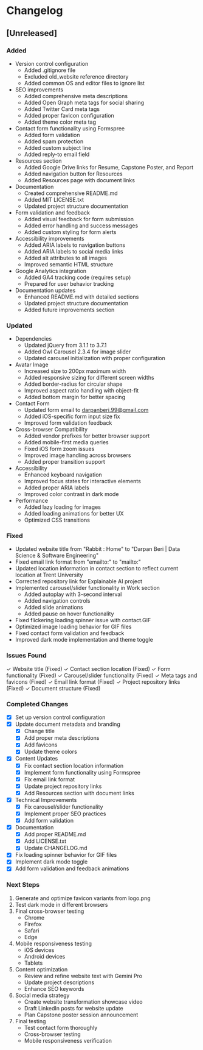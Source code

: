 # Changelog

## [Unreleased]

### Added
- Version control configuration
  - Added .gitignore file
  - Excluded old_website reference directory
  - Added common OS and editor files to ignore list
- SEO improvements
  - Added comprehensive meta descriptions
  - Added Open Graph meta tags for social sharing
  - Added Twitter Card meta tags
  - Added proper favicon configuration
  - Added theme color meta tag
- Contact form functionality using Formspree
  - Added form validation
  - Added spam protection
  - Added custom subject line
  - Added reply-to email field
- Resources section
  - Added Google Drive links for Resume, Capstone Poster, and Report
  - Added navigation button for Resources
  - Added Resources page with document links
- Documentation
  - Created comprehensive README.md
  - Added MIT LICENSE.txt
  - Updated project structure documentation
- Form validation and feedback
  - Added visual feedback for form submission
  - Added error handling and success messages
  - Added custom styling for form alerts
- Accessibility improvements
  - Added ARIA labels to navigation buttons
  - Added ARIA labels to social media links
  - Added alt attributes to all images
  - Improved semantic HTML structure
- Google Analytics integration
  - Added GA4 tracking code (requires setup)
  - Prepared for user behavior tracking
- Documentation updates
  - Enhanced README.md with detailed sections
  - Updated project structure documentation
  - Added future improvements section

### Updated
- Dependencies
  - Updated jQuery from 3.1.1 to 3.7.1
  - Added Owl Carousel 2.3.4 for image slider
  - Updated carousel initialization with proper configuration
- Avatar Image
  - Increased size to 200px maximum width
  - Added responsive sizing for different screen widths
  - Added border-radius for circular shape
  - Improved aspect ratio handling with object-fit
  - Added bottom margin for better spacing
- Contact Form
  - Updated form email to darpanberi.99@gmail.com
  - Added iOS-specific form input size fix
  - Improved form validation feedback
- Cross-browser Compatibility
  - Added vendor prefixes for better browser support
  - Added mobile-first media queries
  - Fixed iOS form zoom issues
  - Improved image handling across browsers
  - Added proper transition support
- Accessibility
  - Enhanced keyboard navigation
  - Improved focus states for interactive elements
  - Added proper ARIA labels
  - Improved color contrast in dark mode
- Performance
  - Added lazy loading for images
  - Added loading animations for better UX
  - Optimized CSS transitions

### Fixed
- Updated website title from "Rabbit : Home" to "Darpan Beri | Data Science & Software Engineering"
- Fixed email link format from "emailto:" to "mailto:"
- Updated location information in contact section to reflect current location at Trent University
- Corrected repository link for Explainable AI project
- Implemented carousel/slider functionality in Work section
  - Added autoplay with 3-second interval
  - Added navigation controls
  - Added slide animations
  - Added pause on hover functionality
- Fixed flickering loading spinner issue with contact.GIF
- Optimized image loading behavior for GIF files
- Fixed contact form validation and feedback
- Improved dark mode implementation and theme toggle

### Issues Found
✓ Website title (Fixed)
✓ Contact section location (Fixed)
✓ Form functionality (Fixed)
✓ Carousel/slider functionality (Fixed)
✓ Meta tags and favicons (Fixed)
✓ Email link format (Fixed)
✓ Project repository links (Fixed)
✓ Document structure (Fixed)

### Completed Changes
- [x] Set up version control configuration
- [x] Update document metadata and branding
  - [x] Change title
  - [x] Add proper meta descriptions
  - [x] Add favicons
  - [x] Update theme colors
- [x] Content Updates
  - [x] Fix contact section location information
  - [x] Implement form functionality using Formspree
  - [x] Fix email link format
  - [x] Update project repository links
  - [x] Add Resources section with document links
- [x] Technical Improvements
  - [x] Fix carousel/slider functionality
  - [x] Implement proper SEO practices
  - [x] Add form validation
- [x] Documentation
  - [x] Add proper README.md
  - [x] Add LICENSE.txt
  - [x] Update CHANGELOG.md
- [x] Fix loading spinner behavior for GIF files
- [x] Implement dark mode toggle
- [x] Add form validation and feedback animations

### Next Steps
1. Generate and optimize favicon variants from logo.png
2. Test dark mode in different browsers
3. Final cross-browser testing
   - Chrome
   - Firefox
   - Safari
   - Edge
4. Mobile responsiveness testing
   - iOS devices
   - Android devices
   - Tablets
5. Content optimization
   - Review and refine website text with Gemini Pro
   - Update project descriptions
   - Enhance SEO keywords
6. Social media strategy
   - Create website transformation showcase video
   - Draft LinkedIn posts for website update
   - Plan Capstone poster session announcement
7. Final testing
   - Test contact form thoroughly
   - Cross-browser testing
   - Mobile responsiveness verification